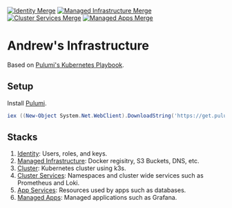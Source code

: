 [![Identity Merge](https://github.com/ameier38/infrastructure/actions/workflows/1_identity_merge.yml/badge.svg)](https://github.com/ameier38/infrastructure/actions/workflows/1_identity_merge.yml)
[![Managed Infrastructure Merge](https://github.com/ameier38/infrastructure/actions/workflows/2_managed_infrastructure_merge.yml/badge.svg)](https://github.com/ameier38/infrastructure/actions/workflows/2_managed_infrastructure_merge.yml)
[![Cluster Services Merge](https://github.com/ameier38/infrastructure/actions/workflows/4_cluster_services_merge.yml/badge.svg)](https://github.com/ameier38/infrastructure/actions/workflows/4_cluster_services_merge.yml)
[![Managed Apps Merge](https://github.com/ameier38/infrastructure/actions/workflows/6_managed_apps_merge.yml/badge.svg)](https://github.com/ameier38/infrastructure/actions/workflows/6_managed_apps_merge.yml)

# Andrew's Infrastructure
Based on [Pulumi's Kubernetes Playbook](https://www.pulumi.com/docs/guides/crosswalk/kubernetes/playbooks/).

## Setup
Install [Pulumi](https://www.pulumi.com/docs/get-started/install/).

```powershell
iex ((New-Object System.Net.WebClient).DownloadString('https://get.pulumi.com/install.ps1'))
```

## Stacks
1. [Identity](./1-identity): Users, roles, and keys.
2. [Managed Infrastructure](./2-managed-infrastructure): Docker regisitry, S3 Buckets, DNS, etc.
3. [Cluster](./3-cluster): Kubernetes cluster using k3s.
4. [Cluster Services](./4-cluster-services): Namespaces and cluster wide services such as Prometheus and Loki.
5. [App Services](./5-app-services): Resources used by apps such as databases.
6. [Managed Apps](./6-managed-apps): Managed applications such as Grafana.
